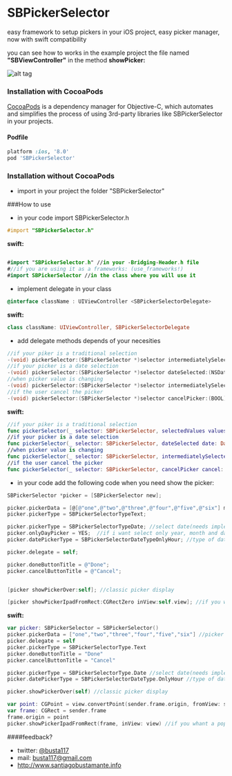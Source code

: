 SBPickerSelector
================

easy framework to setup pickers in your iOS project, easy picker manager, now with swift compatibility

you can see how to works in the example project the file named <b>"SBViewController"</b> in the method <b>showPicker:</b>


![alt tag](https://raw.githubusercontent.com/Busta117/SBPickerSelector/master/preview.png)



### Installation with CocoaPods

[CocoaPods](http://cocoapods.org) is a dependency manager for Objective-C, which automates and simplifies the process of using 3rd-party libraries like SBPickerSelector in your projects.

#### Podfile

```ruby
platform :ios, '8.0'
pod 'SBPickerSelector'
```

### Installation without CocoaPods
- import in your project the folder "SBPickerSelector"

###How to use

- in your code import SBPickerSelector.h
```objective-c
#import "SBPickerSelector.h"
```
<b>swift:</b>
```swift

#import "SBPickerSelector.h" //in your -Bridging-Header.h file
#//if you are using it as a frameworks: (use_frameworks!)
#import SBPickerSelector //in the class where you will use it
```
- implement delegate in your class
```objective-c
@interface className : UIViewController <SBPickerSelectorDelegate>
```
<b>swift:</b>
```swift
class className: UIViewController, SBPickerSelectorDelegate
```
- add delegate methods depends of your necesities
```objective-c
//if your piker is a traditional selection
-(void) pickerSelector:(SBPickerSelector *)selector intermediatelySelectedValues:(NSArray<NSString *> *)values;
//if your picker is a date selection
-(void) pickerSelector:(SBPickerSelector *)selector dateSelected:(NSDate *)date;
//when picker value is changing
-(void) pickerSelector:(SBPickerSelector *)selector intermediatelySelectedValues:(NSArray<NSString *> *)values atIndexes:(NSArray<NSNumber *> *)idxs;
//if the user cancel the picker
-(void) pickerSelector:(SBPickerSelector *)selector cancelPicker:(BOOL)cancel;
```

<b>swift:</b>
```swift
//if your piker is a traditional selection
func pickerSelector(_ selector: SBPickerSelector, selectedValues values: [String], atIndexes idxs: [NSNumber])
//if your picker is a date selection
func pickerSelector(_ selector: SBPickerSelector, dateSelected date: Date)
//when picker value is changing
func pickerSelector(_ selector: SBPickerSelector, intermediatelySelectedValues values: [String], atIndexes idxs: [NSNumber])
//if the user cancel the picker
func pickerSelector(_ selector: SBPickerSelector, cancelPicker cancel: Bool)
```

- in your code add the following code when you need show the picker:

```objective-c
SBPickerSelector *picker = [SBPickerSelector new];

picker.pickerData = [@[@"one",@"two",@"three",@"four",@"five",@"six"] mutableCopy]; //picker content
picker.pickerType = SBPickerSelectorTypeText;

picker.pickerType = SBPickerSelectorTypeDate; //select date(needs implements delegate methid with date)
picker.onlyDayPicker = YES;  //if i want select only year, month and day, without hour (default NO)
picker.datePickerType = SBPickerSelectorDateTypeOnlyHour; //type of date picker (complete, only day, only hour)

picker.delegate = self;

picker.doneButtonTitle = @"Done";
picker.cancelButtonTitle = @"Cancel";


[picker showPickerOver:self]; //classic picker display

[picker showPickerIpadFromRect:CGRectZero inView:self.view]; //if you whant a popover picker in ipad, set the view an point target(if you set this and opens in iphone, picker shows normally)
```

<b>swift:</b>
```swift
var picker: SBPickerSelector = SBPickerSelector()        
picker.pickerData = ["one","two","three","four","five","six"] //picker content
picker.delegate = self
picker.pickerType = SBPickerSelectorType.Text
picker.doneButtonTitle = "Done"
picker.cancelButtonTitle = "Cancel"

picker.pickerType = SBPickerSelectorType.Date //select date(needs implements delegate method with date)
picker.datePickerType = SBPickerSelectorDateType.OnlyHour //type of date picker (complete, only day, only hour)

picker.showPickerOver(self) //classic picker display

var point: CGPoint = view.convertPoint(sender.frame.origin, fromView: sender.superview)
var frame: CGRect = sender.frame
frame.origin = point
picker.showPickerIpadFromRect(frame, inView: view) //if you whant a popover picker in ipad, set the view an point target(if you set this and opens in iphone, picker shows normally)
```
####feedback?

* twitter: [@busta117](http://www.twitter.com/busta117)
* mail: <busta117@gmail.com>
* <http://www.santiagobustamante.info>
